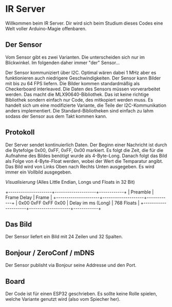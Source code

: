 # IR Server

Willkommen beim IR Server. Dir wird sich beim Studium dieses Codes eine Welt voller Arduino-Magie offenbaren.

## Der Sensor

Vom Sensor gibt es zwei Varianten. Die unterscheiden sich nur im Blickwinkel. Im folgenden daher immer "der" Sensor...

Der Sensor kommuniziert über I2C. Optimal wären dabei 1 MHz aber es funktionieren auch niedrigere Geschwindigkeiten. Der
Sensor kann Bilder mit bis zu 64 FPS liefern. Die Bilder kommen standardmäßig als Checkerboard interleaved. Die Daten 
des Sensors müssen vorverarbeitet werden. Das macht die MLX90640-Bibliothek. Das ist keine richtige Bibliothek sondern
einfach nur Code, des mitkopiert werden muss. Es handelt sich um eine modifizierte Variante, die Teile der
I2C-Kommunikation anders implementiert. Die Standard-Bibliotheken sind einfach zu lahm sodass der Sensor aus dem Takt
kommen kann. 

## Protokoll

Der Server sendet kontinuierlich Daten. Der Beginn einer Nachricht ist durch die Bytefolge 0x00, 0xFF, 0xFF, 0x00
markiert. Es folgt die Zeit, die für die Aufnahme des Bildes benötigt wurde als 4-Byte-Long. Danach folgt das Bild als 
Folge von 4-Byte-Float werden, wobei der Wert die Temparatur angibt. Das Bild wird von Links Oben nach Rechts Unten 
ausgegeben. Es wird immer ein Vollbild ausgegeben.

*Visualisierung* (Alles Little Endian, Longs und Floats in 32 Bit)

+---------------------+--------------------+------------+
| Preamble            | Frame Delay        | Frame      |
+---------------------+--------------------+------------+
| 0x00 0xFF 0xFF 0x00 | Delay im ms (Long) | 768 Floats |
+---------------------+--------------------+------------+

## Das Bild

Der Sensor liefert ein Bild mit 24 Zeilen und 32 Spalten.

## Bonjour / ZeroConf / mDNS

Der Sensor publisht via Bonjour seine Addresse und den Port.

## Board

Der Code ist für einen ESP32 geschrieben. Es sollte keine Rolle spielen, welche Variante genutzt wird (also vom Spiecher
her).